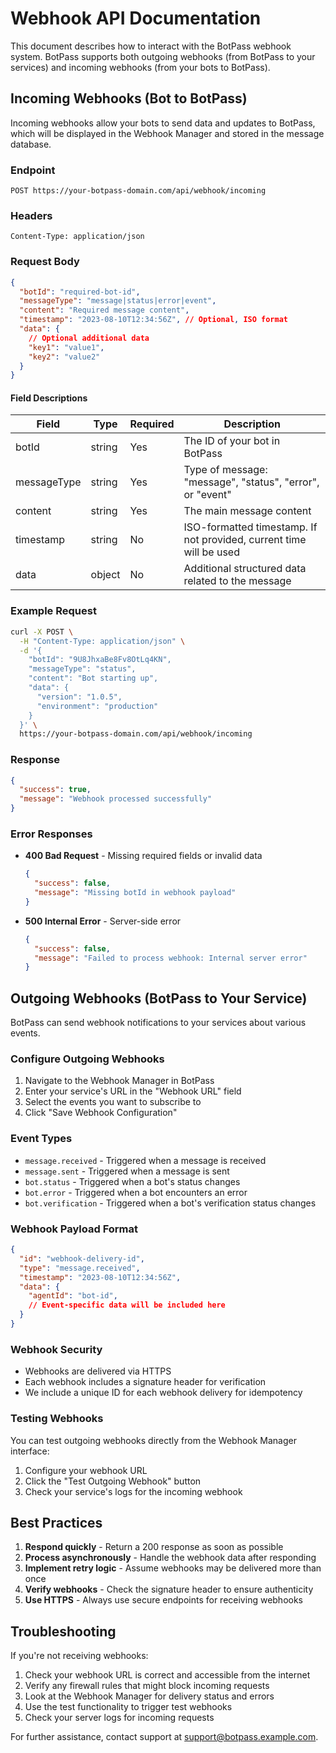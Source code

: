 # Webhook API Documentation

This document describes how to interact with the BotPass webhook system. BotPass supports both outgoing webhooks (from BotPass to your services) and incoming webhooks (from your bots to BotPass).

## Incoming Webhooks (Bot to BotPass)

Incoming webhooks allow your bots to send data and updates to BotPass, which will be displayed in the Webhook Manager and stored in the message database.

### Endpoint

```
POST https://your-botpass-domain.com/api/webhook/incoming
```

### Headers

```
Content-Type: application/json
```

### Request Body

```json
{
  "botId": "required-bot-id",
  "messageType": "message|status|error|event",
  "content": "Required message content",
  "timestamp": "2023-08-10T12:34:56Z", // Optional, ISO format
  "data": {
    // Optional additional data
    "key1": "value1",
    "key2": "value2"
  }
}
```

#### Field Descriptions

| Field | Type | Required | Description |
|-------|------|----------|-------------|
| botId | string | Yes | The ID of your bot in BotPass |
| messageType | string | Yes | Type of message: "message", "status", "error", or "event" |
| content | string | Yes | The main message content |
| timestamp | string | No | ISO-formatted timestamp. If not provided, current time will be used |
| data | object | No | Additional structured data related to the message |

### Example Request

```bash
curl -X POST \
  -H "Content-Type: application/json" \
  -d '{
    "botId": "9U8JhxaBe8Fv8OtLq4KN",
    "messageType": "status",
    "content": "Bot starting up",
    "data": {
      "version": "1.0.5",
      "environment": "production"
    }
  }' \
  https://your-botpass-domain.com/api/webhook/incoming
```

### Response

```json
{
  "success": true,
  "message": "Webhook processed successfully"
}
```

### Error Responses

- **400 Bad Request** - Missing required fields or invalid data
  ```json
  {
    "success": false,
    "message": "Missing botId in webhook payload"
  }
  ```

- **500 Internal Error** - Server-side error
  ```json
  {
    "success": false,
    "message": "Failed to process webhook: Internal server error"
  }
  ```

## Outgoing Webhooks (BotPass to Your Service)

BotPass can send webhook notifications to your services about various events.

### Configure Outgoing Webhooks

1. Navigate to the Webhook Manager in BotPass
2. Enter your service's URL in the "Webhook URL" field
3. Select the events you want to subscribe to
4. Click "Save Webhook Configuration"

### Event Types

- `message.received` - Triggered when a message is received
- `message.sent` - Triggered when a message is sent
- `bot.status` - Triggered when a bot's status changes
- `bot.error` - Triggered when a bot encounters an error
- `bot.verification` - Triggered when a bot's verification status changes

### Webhook Payload Format

```json
{
  "id": "webhook-delivery-id",
  "type": "message.received",
  "timestamp": "2023-08-10T12:34:56Z",
  "data": {
    "agentId": "bot-id",
    // Event-specific data will be included here
  }
}
```

### Webhook Security

- Webhooks are delivered via HTTPS
- Each webhook includes a signature header for verification
- We include a unique ID for each webhook delivery for idempotency

### Testing Webhooks

You can test outgoing webhooks directly from the Webhook Manager interface:

1. Configure your webhook URL
2. Click the "Test Outgoing Webhook" button
3. Check your service's logs for the incoming webhook

## Best Practices

1. **Respond quickly** - Return a 200 response as soon as possible
2. **Process asynchronously** - Handle the webhook data after responding
3. **Implement retry logic** - Assume webhooks may be delivered more than once
4. **Verify webhooks** - Check the signature header to ensure authenticity
5. **Use HTTPS** - Always use secure endpoints for receiving webhooks

## Troubleshooting

If you're not receiving webhooks:

1. Check your webhook URL is correct and accessible from the internet
2. Verify any firewall rules that might block incoming requests
3. Look at the Webhook Manager for delivery status and errors
4. Use the test functionality to trigger test webhooks
5. Check your server logs for incoming requests

For further assistance, contact support at support@botpass.example.com. 